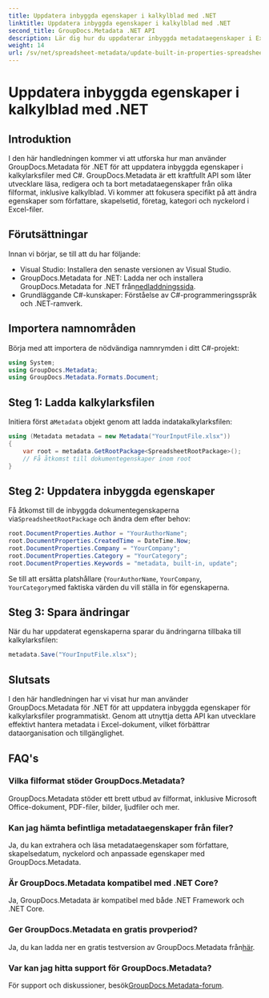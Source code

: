 ```yaml
---
title: Uppdatera inbyggda egenskaper i kalkylblad med .NET
linktitle: Uppdatera inbyggda egenskaper i kalkylblad med .NET
second_title: GroupDocs.Metadata .NET API
description: Lär dig hur du uppdaterar inbyggda metadataegenskaper i Excel-filer med GroupDocs.Metadata för .NET. Ändra författare, skapelsetid, företag och mer med C#.
weight: 14
url: /sv/net/spreadsheet-metadata/update-built-in-properties-spreadsheets/
---
```


# Uppdatera inbyggda egenskaper i kalkylblad med .NET

## Introduktion
I den här handledningen kommer vi att utforska hur man använder GroupDocs.Metadata för .NET för att uppdatera inbyggda egenskaper i kalkylarksfiler med C#. GroupDocs.Metadata är ett kraftfullt API som låter utvecklare läsa, redigera och ta bort metadataegenskaper från olika filformat, inklusive kalkylblad. Vi kommer att fokusera specifikt på att ändra egenskaper som författare, skapelsetid, företag, kategori och nyckelord i Excel-filer.
## Förutsättningar
Innan vi börjar, se till att du har följande:
- Visual Studio: Installera den senaste versionen av Visual Studio.
-  GroupDocs.Metadata for .NET: Ladda ner och installera GroupDocs.Metadata for .NET från[nedladdningssida](https://releases.groupdocs.com/metadata/net/).
- Grundläggande C#-kunskaper: Förståelse av C#-programmeringsspråk och .NET-ramverk.

## Importera namnområden
Börja med att importera de nödvändiga namnrymden i ditt C#-projekt:
```csharp
using System;
using GroupDocs.Metadata;
using GroupDocs.Metadata.Formats.Document;
```
## Steg 1: Ladda kalkylarksfilen
 Initiera först a`Metadata` objekt genom att ladda indatakalkylarksfilen:
```csharp
using (Metadata metadata = new Metadata("YourInputFile.xlsx"))
{
    var root = metadata.GetRootPackage<SpreadsheetRootPackage>();
    // Få åtkomst till dokumentegenskaper inom root
}
```
## Steg 2: Uppdatera inbyggda egenskaper
 Få åtkomst till de inbyggda dokumentegenskaperna via`SpreadsheetRootPackage` och ändra dem efter behov:
```csharp
root.DocumentProperties.Author = "YourAuthorName";
root.DocumentProperties.CreatedTime = DateTime.Now;
root.DocumentProperties.Company = "YourCompany";
root.DocumentProperties.Category = "YourCategory";
root.DocumentProperties.Keywords = "metadata, built-in, update";
```
Se till att ersätta platshållare (`YourAuthorName`, `YourCompany`, `YourCategory`med faktiska värden du vill ställa in för egenskaperna.
## Steg 3: Spara ändringar
När du har uppdaterat egenskaperna sparar du ändringarna tillbaka till kalkylarksfilen:
```csharp
metadata.Save("YourInputFile.xlsx");
```

## Slutsats
I den här handledningen har vi visat hur man använder GroupDocs.Metadata för .NET för att uppdatera inbyggda egenskaper för kalkylarksfiler programmatiskt. Genom att utnyttja detta API kan utvecklare effektivt hantera metadata i Excel-dokument, vilket förbättrar dataorganisation och tillgänglighet.

## FAQ's
### Vilka filformat stöder GroupDocs.Metadata?
GroupDocs.Metadata stöder ett brett utbud av filformat, inklusive Microsoft Office-dokument, PDF-filer, bilder, ljudfiler och mer.
### Kan jag hämta befintliga metadataegenskaper från filer?
Ja, du kan extrahera och läsa metadataegenskaper som författare, skapelsedatum, nyckelord och anpassade egenskaper med GroupDocs.Metadata.
### Är GroupDocs.Metadata kompatibel med .NET Core?
Ja, GroupDocs.Metadata är kompatibel med både .NET Framework och .NET Core.
### Ger GroupDocs.Metadata en gratis provperiod?
 Ja, du kan ladda ner en gratis testversion av GroupDocs.Metadata från[här](https://releases.groupdocs.com/).
### Var kan jag hitta support för GroupDocs.Metadata?
 För support och diskussioner, besök[GroupDocs.Metadata-forum](https://forum.groupdocs.com/c/metadata/14).